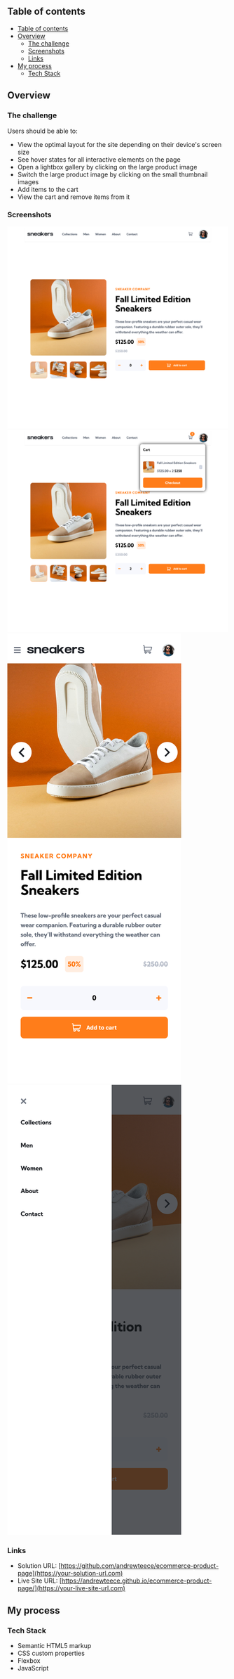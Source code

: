 

## Table of contents

- [Table of contents](#table-of-contents)
- [Overview](#overview)
  - [The challenge](#the-challenge)
  - [Screenshots](#screenshots)
  - [Links](#links)
- [My process](#my-process)
  - [Tech Stack](#tech-stack)



## Overview

### The challenge

Users should be able to:

- View the optimal layout for the site depending on their device's screen size
- See hover states for all interactive elements on the page
- Open a lightbox gallery by clicking on the large product image
- Switch the large product image by clicking on the small thumbnail images
- Add items to the cart
- View the cart and remove items from it

### Screenshots

![](./images/screenshot_desktop.png)
![](./images/screenshot_cart.png)
![](./images/screenshot_mobile.png)
![](./images/screenshot_mobleNav.png)

### Links

- Solution URL: [https://github.com/andrewteece/ecommerce-product-page](https://your-solution-url.com)
- Live Site URL: [https://andrewteece.github.io/ecommerce-product-page/](https://your-live-site-url.com)

## My process

### Tech Stack

- Semantic HTML5 markup
- CSS custom properties
- Flexbox
- JavaScript

